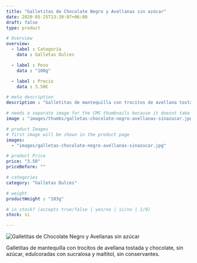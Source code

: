 ```yaml
---
title: "Galletitas de Chocolate Negro y Avellanas sin azúcar"
date: 2020-05-25T13:39:07+06:00
draft: false
type: product

# Overview
overview:
  - label : Categoría
    data : Galletas Dulces

  - label : Peso
    data : "100g"

  - label : Precio
    data : 3.50€

# meta description
description : "Galletitas de mantequilla con trocitos de avellana tostada y chocolate, sin azúcar, edulcoradas con sucralosa y maltitol, sin conservantes."

# needs a separate image for the CMS thumbnails because it doesnt take arrays (slideshow images)
image : "images/thumbs/galletas-chocolate-negro-avellanas-sinazucar.jpg"

# product Images
# first image will be shown in the product page
images:
  - "images/galletas-chocolate-negro-avellanas-sinazucar.jpg"

# product Price
price: "3.50"
priceBefore: ""

# categories
category: "Galletas Dulces"

# weight
productWeight : "103g"

# in stock? (accepts true/false | yes/no | si/no | 1/0)
stock: si

---
```

![Galletitas de Chocolate Negro y Avellanas sin azúcar](/images/galletas-chocolate-negro-avellanas-sinazucar.jpg "Galletitas de Chocolate Negro y Avellanas sin azúcar")

Galletitas de mantequilla con trocitos de avellana tostada y chocolate, sin azúcar, edulcoradas con sucralosa y maltitol, sin conservantes.
